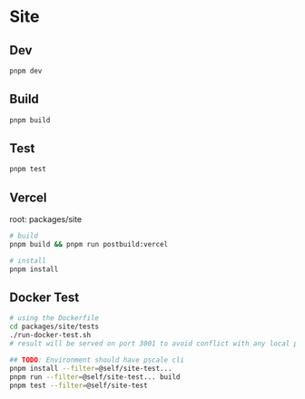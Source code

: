 # Site

## Dev

```bash
pnpm dev
```

## Build

```bash
pnpm build
```

## Test

```bash
pnpm test
```

## Vercel

root: packages/site

```bash
# build
pnpm build && pnpm run postbuild:vercel

# install
pnpm install
```

## Docker Test

```bash
# using the Dockerfile
cd packages/site/tests
./run-docker-test.sh
# result will be served on port 3001 to avoid conflict with any local playwright instances
```

```bash
## TODO: Environment should have pscale cli
pnpm install --filter=@self/site-test...
pnpm run --filter=@self/site-test... build
pnpm test --filter=@self/site-test
```
